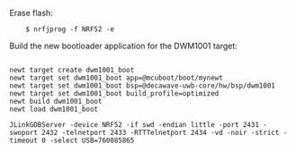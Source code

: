 
Erase flash:
```
    $ nrfjprog -f NRF52 -e
```


Build the new bootloader application for the DWM1001 target:

```no-highlight

newt target create dwm1001_boot
newt target set dwm1001_boot app=@mcuboot/boot/mynewt
newt target set dwm1001_boot bsp=@decawave-uwb-core/hw/bsp/dwm1001
newt target set dwm1001_boot build_profile=optimized
newt build dwm1001_boot
newt load dwm1001_boot

```

```
JLinkGDBServer -device NRF52 -if swd -endian little -port 2431 -swoport 2432 -telnetport 2433 -RTTTelnetport 2434 -vd -noir -strict -timeout 0 -select USB=760085865
````